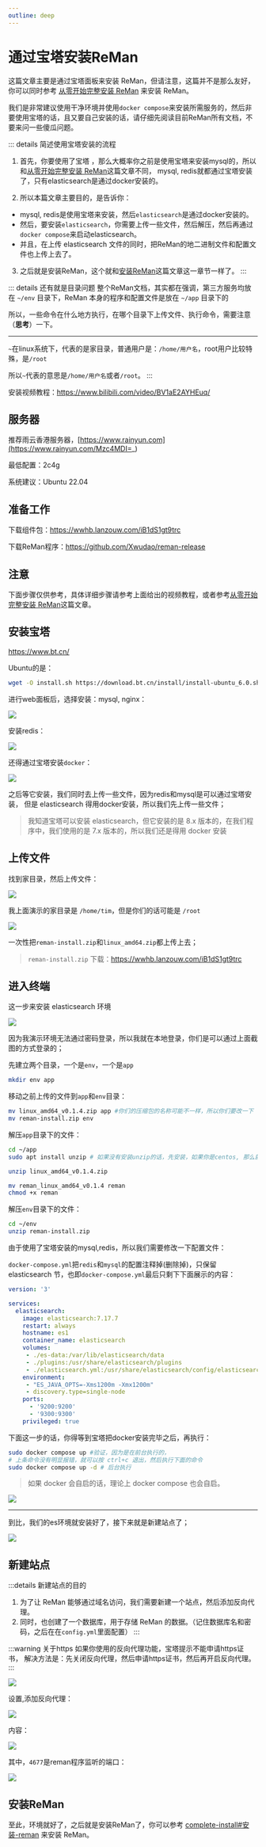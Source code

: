 ```yaml
---
outline: deep
---
```


# 通过宝塔安装ReMan

这篇文章主要是通过宝塔面板来安装 ReMan，但请注意，这篇并不是那么友好，你可以同时参考 [从零开始完整安装 ReMan](/reman/complete-install) 来安装 ReMan。

我们是非常建议使用干净环境并使用`docker compose`来安装所需服务的，然后非要使用宝塔的话，且又要自己安装的话，请仔细先阅读目前ReMan所有文档，不要来问一些傻瓜问题。

::: details 简述使用宝塔安装的流程

1. 首先，你要使用了宝塔 ，那么大概率你之前是使用宝塔来安装mysql的，所以和[从零开始完整安装 ReMan](/reman/complete-install)这篇文章不同，
mysql, redis就都通过宝塔安装了，只有elasticsearch是通过docker安装的。

2. 所以本篇文章主要目的，是告诉你：

- mysql, redis是使用宝塔来安装，然后`elasticsearch`是通过docker安装的。
- 然后，要安装`elasticsearch`，你需要上传一些文件，然后解压，然后再通过`docker compose`来启动elasticsearch。
- 并且，在上传 elasticsearch 文件的同时，把ReMan的地二进制文件和配置文件也上传上去了。

3. 之后就是安装ReMan，这个就和[安装ReMan](/reman/complete-install#安装-reman)这篇文章这一章节一样了。
:::

::: details 还有就是目录问题
整个ReMan文档，其实都在强调，第三方服务均放在 `~/env` 目录下，ReMan 本身的程序和配置文件是放在 `~/app` 目录下的

所以，一些命令在什么地方执行，在哪个目录下上传文件、执行命令，需要注意（**思考**）一下。

---

`~`在linux系统下，代表的是家目录，普通用户是：`/home/用户名`，root用户比较特殊，是`/root`

所以`~`代表的意思是`/home/用户名`或者`/root`。
:::

安装视频教程：<https://www.bilibili.com/video/BV1aE2AYHEuq/>

## 服务器

推荐雨云香港服务器，[https://www.rainyun.com](https://www.rainyun.com/Mzc4MDI=_)

最低配置：2c4g

系统建议：Ubuntu 22.04

## 准备工作

下载组件包：<https://wwhb.lanzouw.com/iB1dS1gt9trc>

下载ReMan程序：<https://github.com/Xwudao/reman-release>

## 注意

下面步骤仅供参考，具体详细步骤请参考上面给出的视频教程，或者参考[从零开始完整安装 ReMan](/reman/complete-install)这篇文章。

## 安装宝塔

<https://www.bt.cn/>

Ubuntu的是：

```sh
wget -O install.sh https://download.bt.cn/install/install-ubuntu_6.0.sh && sudo bash install.sh ed8484bec
```

进行web面板后，选择安装：mysql, nginx：

![](/images/bt/image.png)

安装redis：

![](/images/bt/image-11.png)

还得通过宝塔安装`docker`：

![](/images/bt/image-4.png)

之后等它安装，我们同时去上传一些文件，因为redis和mysql是可以通过宝塔安装，
但是 elasticsearch 得用docker安装，所以我们先上传一些文件；

> 我知道宝塔可以安装 elasticsearch，但它安装的是 8.x 版本的，在我们程序中，我们使用的是 7.x 版本的，所以我们还是得用 docker 安装

## 上传文件

找到家目录，然后上传文件：

![](/images/bt/image-1.png)

我上面演示的家目录是 `/home/tim`，但是你们的话可能是 `/root`

![](/images/bt/image-2.png)

一次性把`reman-install.zip`和`linux_amd64.zip`都上传上去；

> `reman-install.zip` 下载：<https://wwhb.lanzouw.com/iB1dS1gt9trc>

## 进入终端

这一步来安装 elasticsearch 环境

![](/images/bt/image-3.png)

因为我演示环境无法通过密码登录，所以我就在本地登录，你们是可以通过上面截图的方式登录的；

先建立两个目录，一个是`env`，一个是`app`

```sh
mkdir env app
```

移动之前上传的文件到`app`和`env`目录：

```sh
mv linux_amd64_v0.1.4.zip app #你们的压缩包的名称可能不一样，所以你们要改一下
mv reman-install.zip env
```

解压`app`目录下的文件：

```sh
cd ~/app
sudo apt install unzip # 如果没有安装unzip的话，先安装，如果你是centos, 那么就是 `sudo yum install unzip``

unzip linux_amd64_v0.1.4.zip

mv reman_linux_amd64_v0.1.4 reman
chmod +x reman
```

解压`env`目录下的文件：

```sh
cd ~/env
unzip reman-install.zip
```

由于使用了宝塔安装的mysql,redis，所以我们需要修改一下配置文件：

`docker-compose.yml`把`redis`和`mysql`的配置注释掉(删除掉)，只保留 elasticsearch 节，也即`docker-compose.yml`最后只剩下下面展示的内容：

```yml {4}
version: '3'

services:
  elasticsearch:
    image: elasticsearch:7.17.7
    restart: always
    hostname: es1
    container_name: elasticsearch
    volumes:
     - ./es-data:/var/lib/elasticsearch/data
     - ./plugins:/usr/share/elasticsearch/plugins
     - ./elasticsearch.yml:/usr/share/elasticsearch/config/elasticsearch.yml
    environment:
     - "ES_JAVA_OPTS=-Xms1200m -Xmx1200m"
     - discovery.type=single-node
    ports:
      - '9200:9200'
      - '9300:9300'
    privileged: true
```

下面这一步的话，你得等到宝塔把docker安装完毕之后，再执行：

```sh
sudo docker compose up #验证，因为是在前台执行的，
# 上条命令没有明显报错，就可以按 ctrl+c 退出，然后执行下面的命令
sudo docker compose up -d # 后台执行
```

> 如果 docker 会自启的话，理论上 docker compose 也会自启。

![](/images/bt/image-5.png)

---

到比，我们的es环境就安装好了，接下来就是新建站点了；

![](/images/bt/image-6.png)

## 新建站点

:::details 新建站点的目的

1. 为了让 ReMan 能够通过域名访问，我们需要新建一个站点，然后添加反向代理。
2. 同时，也创建了一个数据库，用于存储 ReMan 的数据。（记住数据库名和密码，之后在在`config.yml`里面配置）
:::

:::warning 关于https
如果你使用的反向代理功能，宝塔提示不能申请https证书，
解决方法是：先关闭反向代理，然后申请https证书，然后再开启反向代理。
:::

![](/images/bt/image-7.png)

设置,添加反向代理：

![](/images/bt/image-8.png)

内容：

![](/images/bt/image-9.png)

其中，`4677`是reman程序监听的端口：

![](/images/bt/image-10.png)

## 安装ReMan

至此，环境就好了，之后就是安装ReMan了，你可以参考 [complete-install#安装-reman](/reman/complete-install#安装-reman) 来安装 ReMan。
